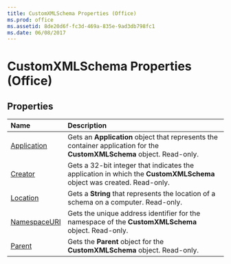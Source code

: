 ```yaml
---
title: CustomXMLSchema Properties (Office)
ms.prod: office
ms.assetid: 8de20d6f-fc3d-469a-835e-9ad3db798fc1
ms.date: 06/08/2017
---
```



# CustomXMLSchema Properties (Office)

## Properties



|**Name**|**Description**|
|:-----|:-----|
|[Application](customxmlschema-application-property-office.md)|Gets an  **Application** object that represents the container application for the **CustomXMLSchema** object. Read-only.|
|[Creator](customxmlschema-creator-property-office.md)|Gets a 32-bit integer that indicates the application in which the  **CustomXMLSchema** object was created. Read-only.|
|[Location](customxmlschema-location-property-office.md)|Gets a  **String** that represents the location of a schema on a computer. Read-only.|
|[NamespaceURI](customxmlschema-namespaceuri-property-office.md)|Gets the unique address identifier for the namespace of the  **CustomXMLSchema** object. Read-only.|
|[Parent](customxmlschema-parent-property-office.md)|Gets the  **Parent** object for the **CustomXMLSchema** object. Read-only.|

